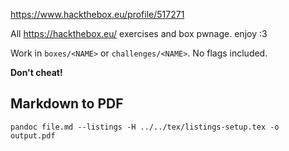 <https://www.hackthebox.eu/profile/517271>

All <https://hackthebox.eu/> exercises and box pwnage. enjoy :3

Work in `boxes/<NAME>` or `challenges/<NAME>`. No flags included. 

**Don't cheat!**

## Markdown to PDF

    pandoc file.md --listings -H ../../tex/listings-setup.tex -o output.pdf
